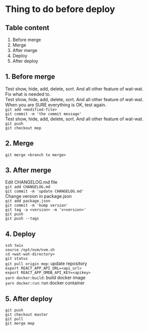 # Thing to do before deploy

## Table content
1. Before merge
2. Merge
3. After merge
4. Deploy
5. After deploy

## 1. Before merge
Test show, hide, add, delete, sort. And all other feature of wat-wat.  
Fix what is needed to.  
Test show, hide, add, delete, sort. And all other feature of wat-wat.  
When you are SURE everything is OK, test again.  
`git add <modified-file>`  
`git commit -m 'the commit message'`  
Test show, hide, add, delete, sort. And all other feature of wat-wat.  
`git push`  
`git checkout mep`  

## 2. Merge
`git merge <branch to merge>`

## 3. After merge
Edit CHANGELOG.md file  
`git add CHANGELOG.md`  
`git commit -m 'update CHANGELOG.md'`  
Change version in package.json  
`git add package.json`  
`git commit -m 'bump version'`  
`git tag -a <version> -m 'v<version>'`  
`git push`  
`git push --tags`  

## 4. Deploy
`ssh twix`  
`source /opt/nvm/nvm.sh`  
`cd <wat-wat-directory>`  
`git status`  
`git pull origin mep`: update repository  
`export REACT_APP_API_URL=<api_url>`  
`export REACT_APP_OMDB_API_KEY=<apikey>`  
`yarn docker:build`: build docker image  
`yarn docker:run`: run docker container  

## 5. After deploy
`git push`  
`git checkout master`  
`git pull`  
`git merge mep` 
